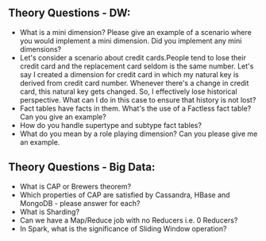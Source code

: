 ## Theory Questions - DW:
* What is a mini dimension? Please give an example of a scenario where you would implement a mini dimension. Did you implement any mini dimensions?
* Let's consider a scenario about credit cards.People tend to lose their credit card and the replacement card seldom is the same number. Let's say I created a dimension for credit card in which my natural key is derived from credit card number. Whenever there's a change in credit card, this natural key gets changed. So, I effectively lose historical perspective. What can I do in this case to ensure that history is not lost?
* Fact tables have facts in them. What's the use of a Factless fact table? Can you give an example?
* How do you handle supertype and subtype fact tables?
* What do you mean by a role playing dimension? Can you please give me an example.

## Theory Questions - Big Data:
* What is CAP or Brewers theorem? 
* Which properties of CAP are satisfied by Cassandra, HBase and MongoDB - please answer for each?
* What is Sharding?
* Can we have a Map/Reduce job with no Reducers i.e. 0 Reducers?
* In Spark, what is the significance of Sliding Window operation?

